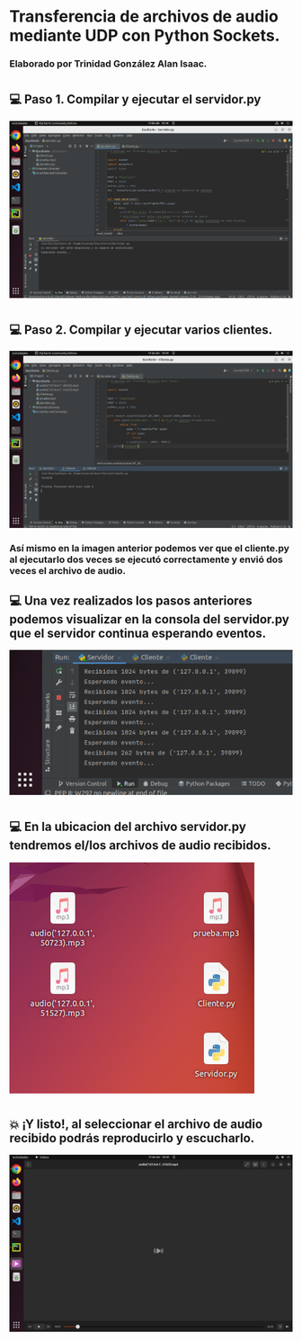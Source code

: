 # Transferencia de archivos de audio mediante UDP con Python Sockets.
### Elaborado por Trinidad González Alan Isaac.
#
## :computer: Paso 1. Compilar y ejecutar el servidor.py
![Captura de pantalla de la compilación y ejecución del archivo servidor.py](https://github.com/AlanX-Lan/Practica-2-Transferencia-de-archivos-de-audio-mediante-UDP-con-Python-Sockets/blob/main/Screenshots/Screenshot1.png)
#
## :computer: Paso 2. Compilar y ejecutar varios clientes.
![Captura de pantalla de la compilación y ejecución del archivo cliente.py](https://github.com/AlanX-Lan/Practica-2-Transferencia-de-archivos-de-audio-mediante-UDP-con-Python-Sockets/blob/main/Screenshots/Screenshot2.png)
### Así mismo en la imagen anterior podemos ver que el cliente.py al ejecutarlo dos veces se ejecutó correctamente y envió dos veces el archivo de audio.
## :computer: Una vez realizados los pasos anteriores podemos visualizar en la consola del servidor.py que el servidor continua esperando eventos.
![Captura de pantalla de la consola del archivo servidor.py](https://github.com/AlanX-Lan/Practica-2-Transferencia-de-archivos-de-audio-mediante-UDP-con-Python-Sockets/blob/main/Screenshots/Screenshot3.png)
#
## :computer: En la ubicacion del archivo servidor.py tendremos el/los archivos de audio recibidos.
![Captura de pantalla del archivo de audio recibido.](https://github.com/AlanX-Lan/Practica-2-Transferencia-de-archivos-de-audio-mediante-UDP-con-Python-Sockets/blob/main/Screenshots/Screenshot4.png)
#
## :boom: ¡Y listo!, al seleccionar el archivo de audio recibido podrás reproducirlo y escucharlo.
![Captura de pantalla del archivo de audio recibido.](https://github.com/AlanX-Lan/Practica-2-Transferencia-de-archivos-de-audio-mediante-UDP-con-Python-Sockets/blob/main/Screenshots/Screenshot5.png)
